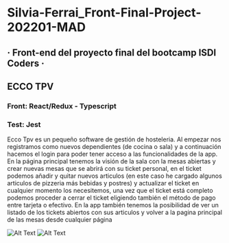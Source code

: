 # Silvia-Ferrai_Front-Final-Project-202201-MAD

##  · Front-end del proyecto final del bootcamp ISDI Coders ·

## ECCO TPV

### Front: React/Redux - Typescript 
 ### Test: Jest

Ecco Tpv es un pequeño software de gestión de hosteleria. Al empezar nos registramos como nuevos dependientes (de cocina o sala) y a continuación hacemos el login para poder tener acceso a las funcionalidades de la app. En la página principal tenemos la visión de la sala con la mesas abiertas y crear nuevas mesas que se abrirá con su ticket personal, en el ticket podemos añadir y quitar nuevos articulos (en este caso he cargado algunos articulos de pizzeria más bebidas y postres) y actualizar el ticket en cualquier momento los necesitemos, una vez que el ticket está completo podemos proceder a cerrar el ticket eligiendo también el método de pago entre tarjeta o efectivo. En la app también tenemos la posibilidad de ver un listado de los tickets abiertos con sus articulos y volver a la pagina principal de las mesas desde cualquier página


![Alt Text](https://giphy.com/embed/jn2iXu2HRpMuovBrrV/giphy.gif)
![Alt Text](https://media.giphy.com/media/vFKqnCdLPNOKc/giphy.gif)
